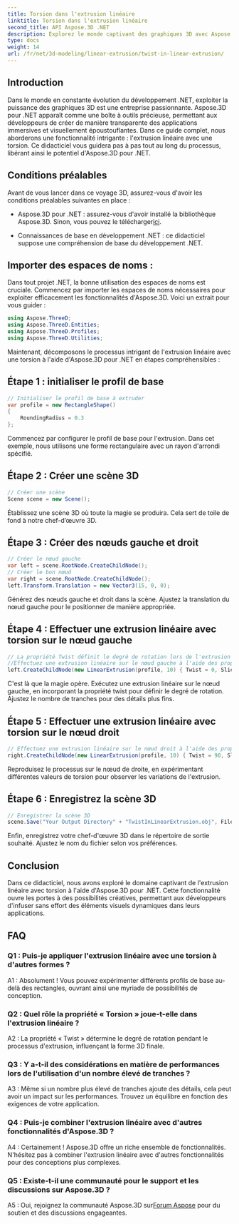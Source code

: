 ```yaml
---
title: Torsion dans l'extrusion linéaire
linktitle: Torsion dans l'extrusion linéaire
second_title: API Aspose.3D .NET
description: Explorez le monde captivant des graphiques 3D avec Aspose.3D pour .NET. Apprenez étape par étape l'extrusion linéaire avec une torsion.
type: docs
weight: 14
url: /fr/net/3d-modeling/linear-extrusion/twist-in-linear-extrusion/
---
```

## Introduction

Dans le monde en constante évolution du développement .NET, exploiter la puissance des graphiques 3D est une entreprise passionnante. Aspose.3D pour .NET apparaît comme une boîte à outils précieuse, permettant aux développeurs de créer de manière transparente des applications immersives et visuellement époustouflantes. Dans ce guide complet, nous aborderons une fonctionnalité intrigante : l'extrusion linéaire avec une torsion. Ce didacticiel vous guidera pas à pas tout au long du processus, libérant ainsi le potentiel d'Aspose.3D pour .NET.

## Conditions préalables

Avant de vous lancer dans ce voyage 3D, assurez-vous d'avoir les conditions préalables suivantes en place :

-  Aspose.3D pour .NET : assurez-vous d'avoir installé la bibliothèque Aspose.3D. Sinon, vous pouvez le télécharger[ici](https://releases.aspose.com/3d/net/).

- Connaissances de base en développement .NET : ce didacticiel suppose une compréhension de base du développement .NET.

## Importer des espaces de noms :

Dans tout projet .NET, la bonne utilisation des espaces de noms est cruciale. Commencez par importer les espaces de noms nécessaires pour exploiter efficacement les fonctionnalités d'Aspose.3D. Voici un extrait pour vous guider :

```csharp
using Aspose.ThreeD;
using Aspose.ThreeD.Entities;
using Aspose.ThreeD.Profiles;
using Aspose.ThreeD.Utilities;
```

Maintenant, décomposons le processus intrigant de l'extrusion linéaire avec une torsion à l'aide d'Aspose.3D pour .NET en étapes compréhensibles :

## Étape 1 : initialiser le profil de base

```csharp
// Initialiser le profil de base à extruder
var profile = new RectangleShape()
{
    RoundingRadius = 0.3
};
```

Commencez par configurer le profil de base pour l'extrusion. Dans cet exemple, nous utilisons une forme rectangulaire avec un rayon d'arrondi spécifié.

## Étape 2 : Créer une scène 3D

```csharp
// Créer une scène
Scene scene = new Scene();
```

Établissez une scène 3D où toute la magie se produira. Cela sert de toile de fond à notre chef-d’œuvre 3D.

## Étape 3 : Créer des nœuds gauche et droit

```csharp
// Créer le nœud gauche
var left = scene.RootNode.CreateChildNode();
// Créer le bon nœud
var right = scene.RootNode.CreateChildNode();
left.Transform.Translation = new Vector3(15, 0, 0);
```

Générez des nœuds gauche et droit dans la scène. Ajustez la translation du nœud gauche pour le positionner de manière appropriée.

## Étape 4 : Effectuer une extrusion linéaire avec torsion sur le nœud gauche

```csharp
// La propriété Twist définit le degré de rotation lors de l'extrusion du profil
//Effectuez une extrusion linéaire sur le nœud gauche à l'aide des propriétés twist et slices
left.CreateChildNode(new LinearExtrusion(profile, 10) { Twist = 0, Slices = 100 });
```

C'est là que la magie opère. Exécutez une extrusion linéaire sur le nœud gauche, en incorporant la propriété twist pour définir le degré de rotation. Ajustez le nombre de tranches pour des détails plus fins.

## Étape 5 : Effectuer une extrusion linéaire avec torsion sur le nœud droit

```csharp
// Effectuez une extrusion linéaire sur le nœud droit à l'aide des propriétés twist et slices
right.CreateChildNode(new LinearExtrusion(profile, 10) { Twist = 90, Slices = 100 });
```

Reproduisez le processus sur le nœud de droite, en expérimentant différentes valeurs de torsion pour observer les variations de l'extrusion.

## Étape 6 : Enregistrez la scène 3D

```csharp
// Enregistrer la scène 3D
scene.Save("Your Output Directory" + "TwistInLinearExtrusion.obj", FileFormat.WavefrontOBJ);
```

Enfin, enregistrez votre chef-d'œuvre 3D dans le répertoire de sortie souhaité. Ajustez le nom du fichier selon vos préférences.

## Conclusion

Dans ce didacticiel, nous avons exploré le domaine captivant de l'extrusion linéaire avec torsion à l'aide d'Aspose.3D pour .NET. Cette fonctionnalité ouvre les portes à des possibilités créatives, permettant aux développeurs d'infuser sans effort des éléments visuels dynamiques dans leurs applications.

## FAQ

### Q1 : Puis-je appliquer l'extrusion linéaire avec une torsion à d'autres formes ?

A1 : Absolument ! Vous pouvez expérimenter différents profils de base au-delà des rectangles, ouvrant ainsi une myriade de possibilités de conception.

### Q2 : Quel rôle la propriété « Torsion » joue-t-elle dans l'extrusion linéaire ?

A2 : La propriété « Twist » détermine le degré de rotation pendant le processus d'extrusion, influençant la forme 3D finale.

### Q3 : Y a-t-il des considérations en matière de performances lors de l'utilisation d'un nombre élevé de tranches ?

A3 : Même si un nombre plus élevé de tranches ajoute des détails, cela peut avoir un impact sur les performances. Trouvez un équilibre en fonction des exigences de votre application.

### Q4 : Puis-je combiner l'extrusion linéaire avec d'autres fonctionnalités d'Aspose.3D ?

A4 : Certainement ! Aspose.3D offre un riche ensemble de fonctionnalités. N'hésitez pas à combiner l'extrusion linéaire avec d'autres fonctionnalités pour des conceptions plus complexes.

### Q5 : Existe-t-il une communauté pour le support et les discussions sur Aspose.3D ?

 A5 : Oui, rejoignez la communauté Aspose.3D sur[Forum Aspose](https://forum.aspose.com/c/3d/18) pour du soutien et des discussions engageantes.